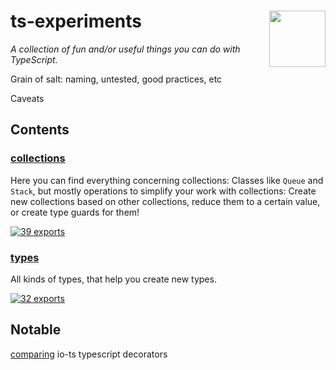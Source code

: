 # ts-experiments <a href="https://www.github.com/JanMalch/ts-experiments"><img src="https://user-images.githubusercontent.com/25508038/89055705-300f1180-d35b-11ea-90f9-b98d82922636.png" width="90" height="90" align="right"></a>

<!-- SUMMARY:START -->

_A collection of fun and/or useful things you can do with TypeScript._

<!-- SUMMARY:END -->

Grain of salt: naming, untested, good practices, etc

Caveats

## Contents

<!-- TOC:START -->
### [collections](https://github.com/JanMalch/ts-experiments/tree/master/src/collections/)

Here you can find everything concerning collections:
Classes like `Queue` and `Stack`, but mostly operations to simplify your work with collections:
Create new collections based on other collections, reduce them to a certain value, or create type guards for them!

[![39 exports](https://img.shields.io/badge/exports-39-blue)](https://github.com/JanMalch/ts-experiments/tree/master/src/collections/)

### [types](https://github.com/JanMalch/ts-experiments/tree/master/src/types/)

All kinds of types, that help you create new types.

[![32 exports](https://img.shields.io/badge/exports-32-blue)](https://github.com/JanMalch/ts-experiments/tree/master/src/types/)
<!-- TOC:END -->

## Notable

[comparing](https://github.com/JanMalch/comparing)
io-ts
typescript decorators
